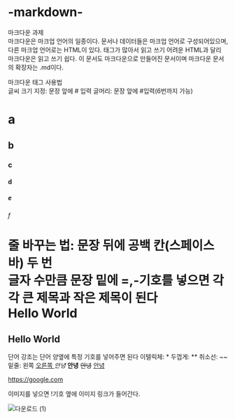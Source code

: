 # -markdown-
마크다운 과제  
마크다운은 마크업 언어의 일종이다.  문서나 데이터들은 마크업 언어로 구성되어있으며, 다른 마크업 언어로는 HTML이 있다.  태그가 많아서 읽고 쓰기 어려운 HTML과 달리 마크다운은 읽고 쓰기 쉽다.  이 문서도 마크다운으로 만들어진 문서이며 마크다운 문서의 확장자는 .md이다.  

마크다운 태그 사용법  
글씨 크기 지정: 문장 앞에 # 입력
글머리: 문장 앞에 #입력(6번까지 가능)
# a
## b
### c
#### d
##### e
###### f
줄 바꾸는 법: 문장 뒤에 공백 칸(스페이스바) 두 번  
글자 수만큼 문장 밑에 =,-기호를 넣으면 각각 큰 제목과 작은 제목이 된다  
Hello World
===========
Hello World
-----------
    


단어 강조는 단어 양옆에 특정 기호를 넣어주면 된다
이텔릭체: * 두껍게: ** 취소선: ~~ 밑줄: 왼쪽 <u> 오른쪽 </u>
*안녕*
**안녕**
~~안녕~~
<u>안녕</u>

https://google.com

이미지를 넣으면 !기호 옆에 이미지 링크가 들어간다.

![다운로드 (1)](https://user-images.githubusercontent.com/113878783/195328141-2f9a5a6e-a530-48ab-8374-4ddfb30f46b3.png)
